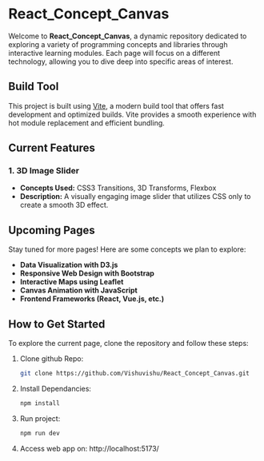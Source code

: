 # React_Concept_Canvas

Welcome to **React_Concept_Canvas**, a dynamic repository dedicated to exploring a variety of programming concepts and libraries through interactive learning modules. Each page will focus on a different technology, allowing you to dive deep into specific areas of interest.

## Build Tool

This project is built using [Vite](https://vitejs.dev/), a modern build tool that offers fast development and optimized builds. Vite provides a smooth experience with hot module replacement and efficient bundling.

## Current Features

### 1. 3D Image Slider
- **Concepts Used:** CSS3 Transitions, 3D Transforms, Flexbox
- **Description:** A visually engaging image slider that utilizes CSS only to create a smooth 3D effect.

## Upcoming Pages

Stay tuned for more pages! Here are some concepts we plan to explore:

- **Data Visualization with D3.js**
- **Responsive Web Design with Bootstrap**
- **Interactive Maps using Leaflet**
- **Canvas Animation with JavaScript**
- **Frontend Frameworks (React, Vue.js, etc.)**

## How to Get Started

To explore the current page, clone the repository and follow these steps:

1. Clone github Repo:
   ```bash
   git clone https://github.com/Vishuvishu/React_Concept_Canvas.git
2. Install Dependancies:
   ```bash
   npm install
3. Run project:
   ```bash
   npm run dev
4. Access web app on:
   http://localhost:5173/
